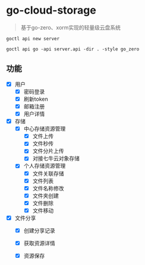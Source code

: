 # go-cloud-storage

> 基于go-zero、xorm实现的轻量级云盘系统

```shell
goctl api new server

goctl api go -api server.api -dir . -style go_zero
```


## 功能
- [x] 用户
    - [x] 密码登录
    - [x] 刷新token
    - [x] 邮箱注册
    - [x] 用户详情
- [x] 存储
    - [x] 中心存储资源管理
        - [x] 文件上传
        - [x] 文件秒传
        - [x] 文件分片上传
        - [x] 对接七牛云对象存储
    - [x] 个人存储资源管理
        - [x] 文件关联存储
        - [x] 文件列表
        - [x] 文件名称修改
        - [x] 文件夹创建
        - [x] 文件删除
        - [x] 文件移动
- [x] 文件分享
    - [x] 创建分享记录
    - [x] 获取资源详情
    - [x] 资源保存
    